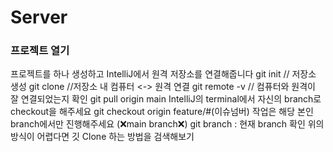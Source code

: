 # Server

### 프로젝트 열기
프로젝트를 하나 생성하고 IntelliJ에서 원격 저장소를 연결해줍니다
git init // 저장소 생성
git clone  //저장소 내 컴퓨터 <-> 원격 연결
git remote -v // 컴퓨터와 원격이 잘 연결되었는지 확인
git pull origin main
IntelliJ의 terminal에서 자신의 branch로 checkout을 해주세요
git checkout origin feature/#(이슈넘버)
작업은 해당 본인 branch에서만 진행해주세요 (❌main branch❌)
git branch : 현재 branch 확인
위의 방식이 어렵다면 깃 Clone 하는 방법을 검색해보기
